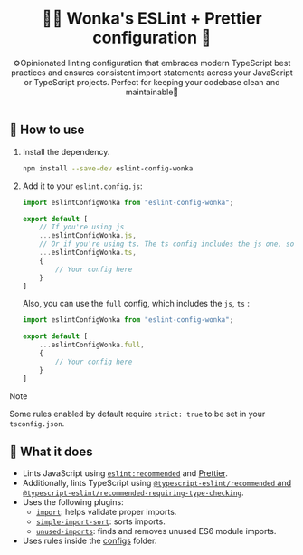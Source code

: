 
<h1 align="center">
  🐦‍🔥 Wonka's ESLint + Prettier configuration 🚀
</h1>


<p align="center">
  ⚙️Opinionated linting configuration that embraces modern TypeScript best practices and ensures consistent import statements across your JavaScript or TypeScript projects. Perfect for keeping your codebase clean and maintainable🚁
  <br />
  <br /> 
</p>

## 👀 How to use

1. Install the dependency.

   ```bash
   npm install --save-dev eslint-config-wonka
   ```

2. Add it to your `eslint.config.js`:

   ```js
   import eslintConfigWonka from "eslint-config-wonka";
   
   export default [
       // If you're using js
       ...eslintConfigWonka.js,
       // Or if you're using ts. The ts config includes the js one, so you don't need to include it manually.
       ...eslintConfigWonka.ts,
       {
           // Your config here
       }
   ]
   ```

   Also, you can use the `full` config, which includes the `js`, `ts` :

   ```js
   import eslintConfigWonka from "eslint-config-wonka";
   
   export default [
       ...eslintConfigWonka.full,
       {
           // Your config here
       }
   ]
   ```



> [!NOTE]  
> Some rules enabled by default require `strict: true` to be set in your `tsconfig.json`.

## 🤔 What it does

- Lints JavaScript using [
  `eslint:recommended`](https://eslint.org/docs/latest/user-guide/configuring/configuration-files#using-eslintrecommended)
  and [Prettier](https://prettier.io/).
- Additionally, lints TypeScript using [`@typescript-eslint/recommended` and
  `@typescript-eslint/recommended-requiring-type-checking`](https://typescript-eslint.io/docs/linting/configs).
- Uses the following plugins:
    - [`import`](https://github.com/import-js/eslint-plugin-import/): helps validate proper imports.
    - [`simple-import-sort`](https://github.com/lydell/eslint-plugin-simple-import-sort/): sorts imports.
    - [`unused-imports`](https://github.com/sweepline/eslint-plugin-unused-imports): finds and removes unused ES6 module
      imports.
- Uses rules inside the [configs](configs) folder.




